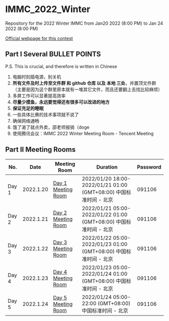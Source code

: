# IMMC_2022_Winter
Repository for the 2022 Winter IMMC from Jan20 2022 (8:00 PM) to Jan 24 2022 (8:00 PM)

[Official webpage for this contest](http://istem.info/web/news_detail.php?id=278)

## Part I Several **BULLET POINTS**
P.S. This is crucial, and therefore is written in Chinese

1. 电脑时刻插电源，别关机
2. **所有文件及时上传至文件群 和 github 仓库 以及 本地 三处**，并置顶文件群（主要是因为这个群里原本就有一堆其它文件，而且还要翻上去找比较麻烦）
3. 多屏工作可以显著提高效率
4. **尽量少摸鱼，永远要觉得还有很多可以改进的地方**
5. **保证充足的睡眠**
6. 一些具体比赛的技术事项就不说了
7. 确保网络通畅
8. 饿了渴了就点外卖，邵老师报销（doge
9. 使用腾讯会议：IMMC 2022 Winter Meeting Room - Tencent Meeting

## Part II **Meeting Rooms**
|No.|Date|Meeting Room|Duration|Password|
|-|-|-|-|-|
|Day 1|2022.1.20|[Day 1 Meeting Room](https://meeting.tencent.com/dm/t51hisZc8ekR)|2022/01/20 18:00-2022/01/21 01:00 (GMT+08:00) 中国标准时间 - 北京|091106|
|Day 2|2022.1.21|[Day 2 Meeting Room](https://meeting.tencent.com/dm/azdWyv9sB6Sp)|2022/01/21 05:00-2022/01/22 01:00 (GMT+08:00) 中国标准时间 - 北京|091106|
|Day 3|2022.1.22|[Day 3 Meeting Room](https://meeting.tencent.com/dm/lGLENchtJea0)|2022/01/22 05:00-2022/01/23 01:00 (GMT+08:00) 中国标准时间 - 北京|091106|
|Day 4|2022.1.23|[Day 4 Meeting Room](https://meeting.tencent.com/dm/TbobbQLeBfR9)|2022/01/23 05:00-2022/01/24 01:00 (GMT+08:00) 中国标准时间 - 北京|091106|
|Day 5|2022.1.24|[Day 5 Meeting Room](https://meeting.tencent.com/dm/2o77VtmVO6gd)|2022/01/24 05:00-22:00 (GMT+08:00) 中国标准时间 - 北京|091106|
